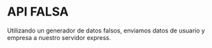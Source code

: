 # API FALSA
Utilizando un generador de datos falsos, enviamos datos de usuario y empresa a nuestro servidor express.